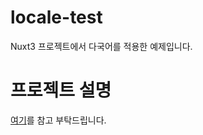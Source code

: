 # locale-test
Nuxt3 프로젝트에서 다국어를 적용한 예제입니다.
 
# 프로젝트 설명
[여기](https://velog.io/@swj9077/Nuxt-3-%ED%94%84%EB%A1%9C%EC%A0%9D%ED%8A%B8%EC%97%90%EC%84%9C-%EB%8B%A4%EA%B5%AD%EC%96%B4-%EC%84%A4%EC%A0%95%ED%95%98%EA%B8%B0)를 참고 부탁드립니다.
